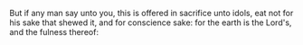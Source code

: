 But if any man say unto you, this is offered in sacrifice unto idols, eat not for his sake that shewed it, and for conscience sake: for the earth is the Lord's, and the fulness thereof:
